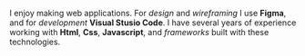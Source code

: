 I enjoy making web applications. For _design_ and _wireframing_ I use __Figma__, and for *development* __Visual Stusio Code__. I have several years of experience working with **Html**, **Css**, **Javascript**, and *frameworks* built with these technologies.
